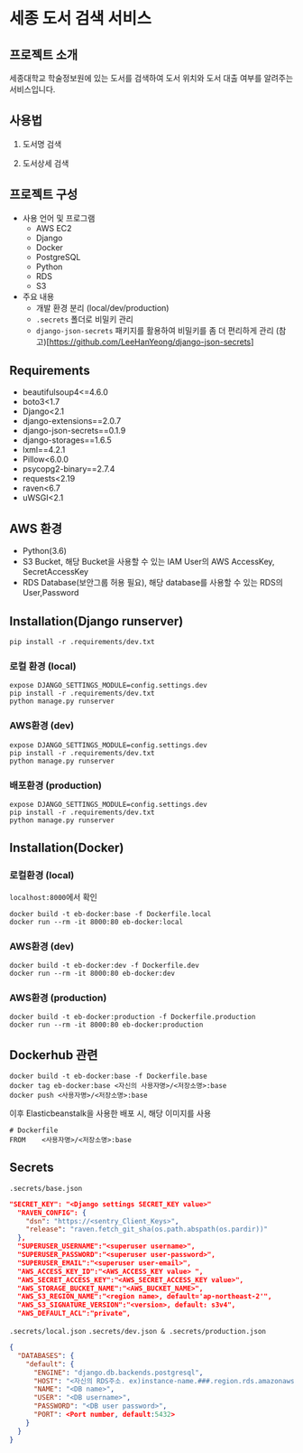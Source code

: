 # 세종 도서 검색 서비스 
## 프로젝트 소개
세종대학교 학술정보원에 있는 도서를 검색하여 도서 위치와 도서 대출 여부를 알려주는 서비스입니다. 
## 사용법
1. 도서명 검색

2. 도서상세 검색 

## 프로젝트 구성 
- 사용 언어 및 프로그램
    - AWS EC2
    - Django
    - Docker
    - PostgreSQL
    - Python
    - RDS
    - S3
- 주요 내용
    - 개발 환경 분리 (local/dev/production)
    - `.secrets` 폴더로 비밀키 관리 
    - `django-json-secrets` 패키지를 활용하여 비밀키를 좀 더 편리하게 관리 (참고)[https://github.com/LeeHanYeong/django-json-secrets]

## Requirements
- beautifulsoup4<=4.6.0
- boto3<1.7
- Django<2.1
- django-extensions==2.0.7
- django-json-secrets==0.1.9
- django-storages==1.6.5
- lxml==4.2.1
- Pillow<6.0.0
- psycopg2-binary==2.7.4
- requests<2.19
- raven<6.7
- uWSGI<2.1

## AWS 환경 
- Python(3.6)
- S3 Bucket, 해당 Bucket을 사용할 수 있는 IAM User의 AWS AccessKey, SecretAccessKey
- RDS Database(보안그룹 허용 필요), 해당 database를 사용할 수 있는 RDS의  User,Password 

## Installation(Django runserver)
```angular2html
pip install -r .requirements/dev.txt
```

### 로컬 환경 (local)
```
expose DJANGO_SETTINGS_MODULE=config.settings.dev
pip install -r .requirements/dev.txt
python manage.py runserver
```
### AWS환경 (dev)
```
expose DJANGO_SETTINGS_MODULE=config.settings.dev
pip install -r .requirements/dev.txt
python manage.py runserver
```
### 배포환경 (production)
```
expose DJANGO_SETTINGS_MODULE=config.settings.dev
pip install -r .requirements/dev.txt
python manage.py runserver
```

## Installation(Docker)
### 로컬환경 (local)
`localhost:8000`에서 확인
```
docker build -t eb-docker:base -f Dockerfile.local
docker run --rm -it 8000:80 eb-docker:local
```
### AWS환경 (dev)
```
docker build -t eb-docker:dev -f Dockerfile.dev
docker run --rm -it 8000:80 eb-docker:dev
```
### AWS환경 (production)
```
docker build -t eb-docker:production -f Dockerfile.production
docker run --rm -it 8000:80 eb-docker:production
```
## Dockerhub 관련
```
docker build -t eb-docker:base -f Dockerfile.base
docker tag eb-docker:base <자신의 사용자명>/<저장소명>:base
docker push <사용자명>/<저장소명>:base
```
이후 Elasticbeanstalk을 사용한 배포 시, 해당 이미지를 사용
```Docker
# Dockerfile
FROM    <사용자명>/<저장소명>:base
```
## Secrets
`.secrets/base.json`
```json
"SECRET_KEY": "<Django settings SECRET_KEY value>"
  "RAVEN_CONFIG": {
    "dsn": "https://<sentry_Client_Keys>",
    "release": "raven.fetch_git_sha(os.path.abspath(os.pardir))"
  },
  "SUPERUSER_USERNAME":"<superuser username>",
  "SUPERUSER_PASSWORD":"<superuser user-password>",
  "SUPERUSER_EMAIL":"<superuser user-email>",
  "AWS_ACCESS_KEY_ID":"<AWS_ACCESS_KEY value> ",
  "AWS_SECRET_ACCESS_KEY":"<AWS_SECRET_ACCESS_KEY value>",
  "AWS_STORAGE_BUCKET_NAME":"<AWS_BUCKET_NAME>",
  "AWS_S3_REGION_NAME":"<region name>, default='ap-northeast-2'",
  "AWS_S3_SIGNATURE_VERSION":"<version>, default: s3v4",
  "AWS_DEFAULT_ACL":"private",
```
`.secrets/local.json`
`.secrets/dev.json & .secrets/production.json`
```json
{
  "DATABASES": {
    "default": {
      "ENGINE": "django.db.backends.postgresql",
      "HOST": "<자신의 RDS주소. ex)instance-name.###.region.rds.amazonaws.com>",
      "NAME": "<DB name>",
      "USER": "<DB username>",
      "PASSWORD": "<DB user password>",
      "PORT": <Port number, default:5432>
    }
  }
}
```
